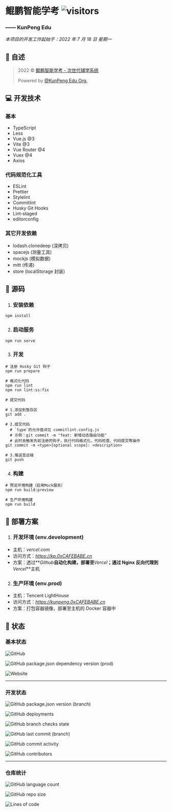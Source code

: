 # 鲲鹏智能学考 ![visitors](https://visitor-badge.glitch.me/badge?page_id=Kwanhooo.kunpeng-edu-frontend)

### —— KunPeng Edu

_本项目的开发工作起始于：2022 年 7 月 18 日 星期一_

## 📔 自述

> 2022 © [鲲鹏智能学考 - 次世代辅学系统](https://kp.0xCAFEBABE.cn)
>
> Powered by [@KunPeng Edu Org.](https://gitee.com/hixs/kunpeng_front)

## 💻 开发技术

### 基本

- TypeScript
- Less
- Vue.js @3
- Vite @3
- Vue Router @4
- Vuex @4
- Axios

### 代码规范化工具

- ESLint
- Prettier
- Stylelint
- Commitlint
- Husky Git Hooks
- Lint-staged
- editorconfig

### 其它开发依赖

- lodash.clonedeep (深拷贝)
- spacejs (测量工具)
- mockjs (模拟数据)
- mitt (传递)
- store (localStorage 封装)

## 🦾 源码

1. ### 安装依赖

```npm
npm install
```

2. ### 启动服务

```npm
npm run serve
```

3. ### 开发

```npm
# 注册 Husky Git 钩子
npm run prepare
```

```npm
# 格式化代码
npm run lint
npm run lint:ss:fix
```

```shell
# 提交代码

# 1.添加到暂存区
git add .

# 2.提交代码
  # `type`的允许值详见 commitlint.config.js
  # 示例：git commit -m "feat: 新增动态路由功能"
  # 此时会触发先前注册的钩子，执行代码格式化、代码检查、代码提交等操作
git commit -m <type>[optional scope]: <description>

# 3.推送至远端
git push
```

4. ### 构建

```npm
# 预览环境构建（启用Mock服务）
npm run build:preview

# 生产环境构建
npm run build
```



## 🔨 部署方案

1. ### 开发环境 (env.development)

- 主机：_vercel.com_
- 访问方式：*https://kp.0xCAFEBABE.cn*
- 方案：透过**_Github_**自动化构建，部署至**_Vercel_**；通过 Nginx 反向代理到**_Vercel_**主机

2. ### 生产环境 (env.prod)

- 主机：Tencent LightHouse
- 访问方式：*https://kunpeng.0xCAFEBABE.cn*
- 方案：打包容器镜像，部署至主机的 Docker 容器中

## 🏃 状态

### 基本状态

![GitHub](https://img.shields.io/github/license/Kwanhooo/kunpeng-edu-frontend?style=for-the-badge)

![GitHub package.json dependency version (prod)](https://img.shields.io/github/package-json/dependency-version/Kwanhooo/kunpeng-edu-frontend/vue?style=for-the-badge)

![Website](https://img.shields.io/website?label=prod-services&style=for-the-badge&url=http%3A%2F%2Fkp.0xcafebabe.cn%2F)

---

### 开发状态

![GitHub package.json version (branch)](https://img.shields.io/github/package-json/v/Kwanhooo/kunpeng-edu-frontend/master?style=for-the-badge)

![GitHub deployments](https://img.shields.io/github/deployments/Kwanhooo/kunpeng-edu-frontend/Production?label=Dev-Env%20deploy&style=for-the-badge)

![GitHub branch checks state](https://img.shields.io/github/checks-status/Kwanhooo/kunpeng-edu-frontend/master?label=master%20%E5%88%86%E6%94%AF%E6%A3%80%E6%9F%A5&style=for-the-badge)

![GitHub last commit (branch)](https://img.shields.io/github/last-commit/Kwanhooo/kunpeng-edu-frontend/master?style=for-the-badge)

![GitHub commit activity](https://img.shields.io/github/commit-activity/w/Kwanhooo/kunpeng-edu-frontend?style=for-the-badge)

![GitHub contributors](https://img.shields.io/github/contributors/Kwanhooo/kunpeng-edu-frontend?style=for-the-badge)

---

### 仓库统计

![GitHub language count](https://img.shields.io/github/languages/count/Kwanhooo/kunpeng-edu-frontend?style=for-the-badge)

![GitHub repo size](https://img.shields.io/github/repo-size/Kwanhooo/kunpeng-edu-frontend?style=for-the-badge)

![Lines of code](https://img.shields.io/tokei/lines/github/Kwanhooo/kunpeng-edu-frontend?style=for-the-badge)
